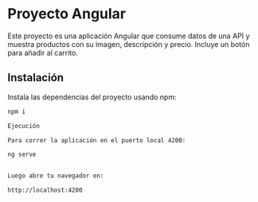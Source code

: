 # Proyecto Angular

Este proyecto es una aplicación Angular que consume datos de una API y muestra productos con su imagen, descripción y precio. Incluye un botón para añadir al carrito.

## Instalación

Instala las dependencias del proyecto usando npm:

```bash
npm i

Ejecución

Para correr la aplicación en el puerto local 4200:

ng serve


Luego abre tu navegador en:

http://localhost:4200